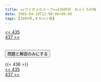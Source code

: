 ```yaml
---
title: ★★ウミガメのスープ★★436杯目　おふくろの味
date: 2005-04-20T12:00:00+09:00
tags: [2005年,オカルト板]
---
```

<div class="th_left"><a href="../435"><< 435</a></div>
<div class="th_right"><a href="../437">437 >></a></div>
<br><br>
<script src="../../js/cupsoup.js"></script>
<form>
<input type="button" value="問題と解説のみにする" onClick="toggleCupsoup()">
</form>
{{< 436 >}}
<div class="th_left"><a href="../435"><< 435</a></div>
<div class="th_right"><a href="../437">437 >></a></div>